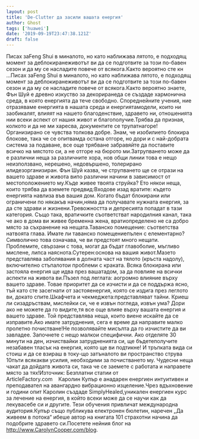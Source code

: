 ```yaml
---
layout: post
title: 'De-Clutter да засили вашата енергия'
author: Ghost
tags: ['huawei']
date: '2019-09-19T23:47:38.121Z'
draft: false
---
```


Писах заFeng Shui в миналото, но като наближава лятото, е подходящ момент за деблокиранеживотът ви да се подготвите за този по-бавен сезон и да му се насладите повече от всякога.Както вероятно сте кн ...Писах заFeng Shui в миналото, но като наближава лятото, е подходящ момент за деблокиранеживотът ви да се подготвите за този по-бавен сезон и да му се насладите повече от всякога.Както вероятно знаете, Фън Шуй е древно изкуство за декориранеда се създаде хармонична среда, в която енергията да тече свободно. Спореднейните учения, ние отразяваме енергията в нашата среда и енергиятамодели, които ни заобикалят, влияят на нашето благоденствие, здравето ни, отношенията нии всеки аспект от нашия живот и благополучие.Трябва да призная, колкото и да не ми харесва, документите се трупатнагоре! Организирано се чувства толкова добре. Знам, че изобилието блокира блокове, така че се опитвамда остана отгоре, но дори и с най-добрата система за подаване, все още трябване забравяйте да поставите всичко на мястото си, а не отгоре на бюрото ми.Затрупването може да е различни неща за различните хора, нов общи линии това е нещо неизползвано, нерешено, недовършено, толерирано илидезорганизиран. Фън Шуй казва, че струпването ще се отрази на вашето здраве и живота випо различни начини в зависимост от местоположението му.Къде живее твоята струйка? Ето някои неща, които трябва да вземете предвид:Входове изад вратите: където енергията навлиза във вашия дом. Когато бъдат блокирани или ограничени по някакъв начин,няма да получавате нужната енергия, за да сте здрави и жизнени.Тревожността и депресията попадат в тази категория. Също така, вратичките съответстват народилния канал, така че ако в дома ви живее бременна жена, вратиопределено не са добро място за съхранение на нещата.Таванско помещение: съответства натвоята глава. Имате ли таванско помещениепълен с елементарно? Символично това означава, че ви предстоят много нещати. Проблемите, свързани с това, могат да бъдат главоболие, мъгливо мислене, липса наяснота.Сутерен:основа на вашия живот.Мазето представлява заболявания в долната част на тялото (кръста надолу), включително стъпалотои проблеми с краката. Всяка блокирана или застояла енергия ще идва през вашатадом, за да повлияе на всички аспекти на живота ви.Пъзел под леглата: aогромно влияние върху вашето здраве. Товае приоритет да се изчисти и да се поддържа ясно, тъй като сте засегнати от застояенергия, която се издига през леглото ви, докато спите.Шкафчета и чекмеджета:представляват тайни. Криеш ли сизадръствам, мислейки си, че е извън погледа, извън ума? Дори ако не можете да го видите,тя все още влияе върху вашата енергия и вашето здраве. Той представлява неща, които виене искайте да се изправите.Ако имате затруднения, сега е време да направите малко пролетно почистване!Не позволявайте мисълта да го изчистите да ви завладее. Започнете с нещо малкои специфични. Ако отделяте 30 минути на ден, изчиствайки затрудненията си, ще бъдетеполучите незабавен тласък на енергия, която ще ви подтикне! И тръпката вида си стоиш и да се взираш в току-що затъналото ви пространство струва 10пъти всякакви усилия, необходими за почистването му. Чудесни неща чакат да дойдатв живота си, така че се заемете с работата и направете място за тях!Източник: Безплатни статии от ArticleFactory.com    Каролин Купър е анадарен енергиен интуитивен и преподавател на авангардно вибрационно изцеление.Чрез вдъхновение и години опит Каролин създаде SimplyHealed,уникален енергиен курс за лечение на енергия, в който всеки може да се научи как да лекувасебе си и другите. Тези обучения привличат международна аудитория.Купър също публикува електронен бюлетин, наречен „Да живеем в потока“ ибеше автор на книгата 101 страхотни начина да подобрите здравето си.Посетете нейния блог на http://www.CarolynCooper.com/blog.
